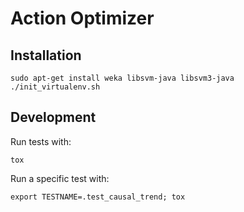 Action Optimizer
================

Installation
------------

    sudo apt-get install weka libsvm-java libsvm3-java
    ./init_virtualenv.sh

Development
-----------

Run tests with:

    tox

Run a specific test with:

    export TESTNAME=.test_causal_trend; tox
